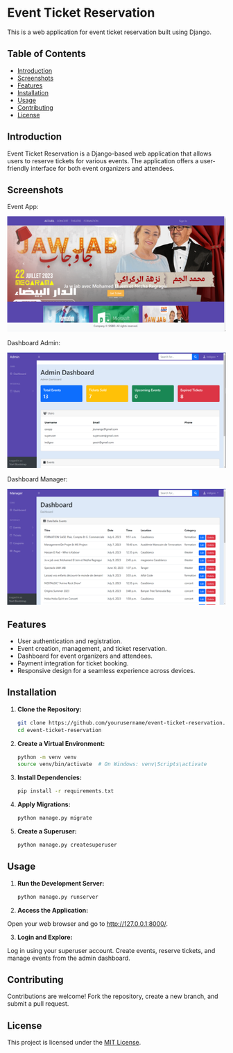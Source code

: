 # Event Ticket Reservation

This is a web application for event ticket reservation built using Django.

## Table of Contents

- [Introduction](#introduction)
- [Screenshots](#Screenshots)
- [Features](#features)
- [Installation](#installation)
- [Usage](#usage)
- [Contributing](#contributing)
- [License](#license)

## Introduction

Event Ticket Reservation is a Django-based web application that allows users to reserve tickets for various events. The application offers a user-friendly interface for both event organizers and attendees.

## Screenshots

Event App: 

![Event App Screenshot](screenshots/eventsapp.png)

Dashboard Admin:

![Dashboard Admin Screenshot](screenshots/dashboardadmin.png)

Dashboard Manager:

![Dashboard Manager Screenshot](screenshots/dashboardmanager.png)


## Features

- User authentication and registration.
- Event creation, management, and ticket reservation.
- Dashboard for event organizers and attendees.
- Payment integration for ticket booking.
- Responsive design for a seamless experience across devices.

## Installation

1. **Clone the Repository:**

   ```bash
   git clone https://github.com/yourusername/event-ticket-reservation.git
   cd event-ticket-reservation

2. **Create a Virtual Environment:**
   ```bash
   python -m venv venv
   source venv/bin/activate  # On Windows: venv\Scripts\activate
   
3. **Install Dependencies:**
   ```bash
   pip install -r requirements.txt

4. **Apply Migrations:**
   ```bash
   python manage.py migrate

5. **Create a Superuser:**
   ```bash
   python manage.py createsuperuser


## Usage
1. **Run the Development Server:**
   ```bash
   python manage.py runserver

2. **Access the Application:**

Open your web browser and go to http://127.0.0.1:8000/.

3. **Login and Explore:**

Log in using your superuser account. Create events, reserve tickets, and manage events from the admin dashboard.

## Contributing
Contributions are welcome! Fork the repository, create a new branch, and submit a pull request.

## License

This project is licensed under the [MIT License](./LICENSE).